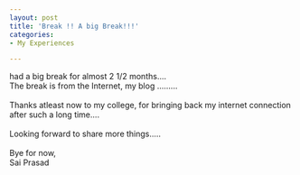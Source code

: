 ```yaml
---
layout: post
title: 'Break !! A big Break!!!'
categories: 
- My Experiences

---
```


had a big break for almost 2 1/2 months....<br />The break is from the Internet, my blog .........<br /><br />Thanks atleast now to my college, for bringing back my internet connection after such a long time....<br /><br />Looking forward to share more things.....<br /><br />Bye for now,<br />Sai Prasad
